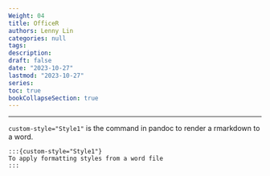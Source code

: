 ```yaml
---
Weight: 04
title: OfficeR
authors: Lenny Lin
categories: null
tags: 
description: 
draft: false
date: "2023-10-27"
lastmod: "2023-10-27"
series:
toc: true
bookCollapseSection: true
---
```



<!--more-->

---

`custom-style="Style1"` is the command in pandoc to render a rmarkdown to a word.

```
:::{custom-style="Style1"}
To apply formatting styles from a word file 
:::
```
